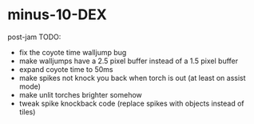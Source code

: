 # minus-10-DEX

post-jam TODO:
- fix the coyote time walljump bug
- make walljumps have a 2.5 pixel buffer instead of a 1.5 pixel buffer
- expand coyote time to 50ms
- make spikes not knock you back when torch is out (at least on assist mode)
- make unlit torches brighter somehow
- tweak spike knockback code (replace spikes with objects instead of tiles)
